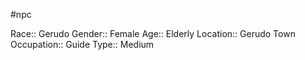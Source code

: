 #npc 

Race:: Gerudo
Gender:: Female
Age:: Elderly
Location:: Gerudo Town
Occupation:: Guide
Type:: Medium
